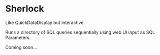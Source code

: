 # Sherlock

Like QuickDataDisplay but interactive.

Runs a directory of SQL queries sequentially using web UI input as SQL Parameters.

Coming soon...
